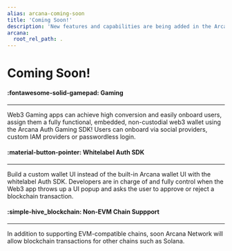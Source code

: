 ```yaml
---
alias: arcana-coming-soon
title: 'Coming Soon!'
description: 'New features and capabilities are being added in the Arcana Auth solution every day! List of upcoming product features for Web3 app developers.'
arcana:
  root_rel_path: .
---
```


# Coming Soon!

<div class="grid card_container" markdown>
  <div class="cards" markdown>
  <div class="card" markdown><h4><b>:fontawesome-solid-gamepad: Gaming</b></h4><hr><p>Web3 Gaming apps can achieve high conversion and easily onboard users, assign them a fully functional, embedded, non-custodial web3 wallet using the Arcana Auth Gaming SDK! Users can onboard via social providers, custom IAM providers or passwordless login.</p></div>
  <div class="card" markdown><h4><b>:material-button-pointer: Whitelabel Auth SDK</b></h4><hr><p>Build a custom wallet UI instead of the built-in Arcana wallet UI with the whitelabel Auth SDK. Developers are in charge of and fully control when the Web3 app throws up a UI popup and asks the user to approve or reject a blockchain transaction.</p></div>
  <div class="card" markdown><h4><b>:simple-hive_blockchain: Non-EVM Chain Suppport</b></h4><hr><p>In addition to supporting EVM-compatible chains, soon Arcana Network will allow blockchain transactions for other chains such as Solana.</p></div>
  </div>
</div>